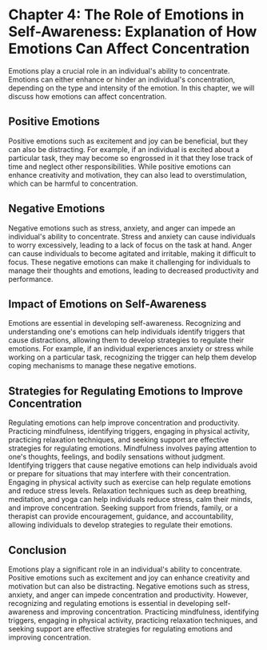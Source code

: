 Chapter 4: The Role of Emotions in Self-Awareness: Explanation of How Emotions Can Affect Concentration
=======================================================================================================

Emotions play a crucial role in an individual's ability to concentrate. Emotions can either enhance or hinder an individual's concentration, depending on the type and intensity of the emotion. In this chapter, we will discuss how emotions can affect concentration.

Positive Emotions
-----------------

Positive emotions such as excitement and joy can be beneficial, but they can also be distracting. For example, if an individual is excited about a particular task, they may become so engrossed in it that they lose track of time and neglect other responsibilities. While positive emotions can enhance creativity and motivation, they can also lead to overstimulation, which can be harmful to concentration.

Negative Emotions
-----------------

Negative emotions such as stress, anxiety, and anger can impede an individual's ability to concentrate. Stress and anxiety can cause individuals to worry excessively, leading to a lack of focus on the task at hand. Anger can cause individuals to become agitated and irritable, making it difficult to focus. These negative emotions can make it challenging for individuals to manage their thoughts and emotions, leading to decreased productivity and performance.

Impact of Emotions on Self-Awareness
------------------------------------

Emotions are essential in developing self-awareness. Recognizing and understanding one's emotions can help individuals identify triggers that cause distractions, allowing them to develop strategies to regulate their emotions. For example, if an individual experiences anxiety or stress while working on a particular task, recognizing the trigger can help them develop coping mechanisms to manage these negative emotions.

Strategies for Regulating Emotions to Improve Concentration
-----------------------------------------------------------

Regulating emotions can help improve concentration and productivity. Practicing mindfulness, identifying triggers, engaging in physical activity, practicing relaxation techniques, and seeking support are effective strategies for regulating emotions. Mindfulness involves paying attention to one's thoughts, feelings, and bodily sensations without judgment. Identifying triggers that cause negative emotions can help individuals avoid or prepare for situations that may interfere with their concentration. Engaging in physical activity such as exercise can help regulate emotions and reduce stress levels. Relaxation techniques such as deep breathing, meditation, and yoga can help individuals reduce stress, calm their minds, and improve concentration. Seeking support from friends, family, or a therapist can provide encouragement, guidance, and accountability, allowing individuals to develop strategies to regulate their emotions.

Conclusion
----------

Emotions play a significant role in an individual's ability to concentrate. Positive emotions such as excitement and joy can enhance creativity and motivation but can also be distracting. Negative emotions such as stress, anxiety, and anger can impede concentration and productivity. However, recognizing and regulating emotions is essential in developing self-awareness and improving concentration. Practicing mindfulness, identifying triggers, engaging in physical activity, practicing relaxation techniques, and seeking support are effective strategies for regulating emotions and improving concentration.
